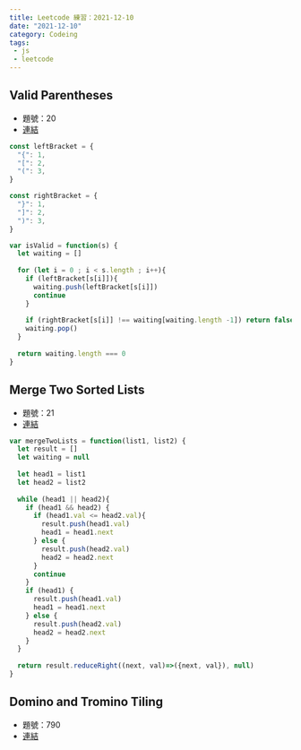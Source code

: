 ```yaml
---
title: Leetcode 練習：2021-12-10 
date: "2021-12-10"
category: Codeing
tags:
 - js
 - leetcode
---
```


## Valid Parentheses
* 題號：20
* [連結](https://leetcode.com/problems/valid-parentheses/)

```js
const leftBracket = {
  "{": 1,
  "[": 2,
  "(": 3,
}

const rightBracket = {
  "}": 1,
  "]": 2,
  ")": 3,
}

var isValid = function(s) {
  let waiting = []
  
  for (let i = 0 ; i < s.length ; i++){
    if (leftBracket[s[i]]){
      waiting.push(leftBracket[s[i]])
      continue
    }
    
    if (rightBracket[s[i]] !== waiting[waiting.length -1]) return false
    waiting.pop()
  }
  
  return waiting.length === 0
}
```

## Merge Two Sorted Lists
* 題號：21
* [連結](https://leetcode.com/problems/merge-two-sorted-lists/)

```js
var mergeTwoLists = function(list1, list2) {
  let result = []
  let waiting = null
  
  let head1 = list1
  let head2 = list2
  
  while (head1 || head2){
    if (head1 && head2) {
      if (head1.val <= head2.val){
        result.push(head1.val)
        head1 = head1.next
      } else {
        result.push(head2.val)
        head2 = head2.next
      }
      continue
    }
    if (head1) {
      result.push(head1.val)
      head1 = head1.next
    } else {
      result.push(head2.val)
      head2 = head2.next
    }
  }
  
  return result.reduceRight((next, val)=>({next, val}), null)
}
```

## Domino and Tromino Tiling
* 題號：790
* [連結](https://leetcode.com/problems/domino-and-tromino-tiling/)

```js

```
